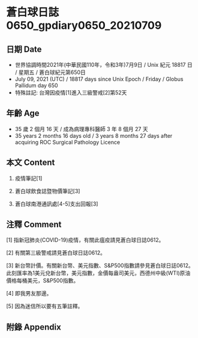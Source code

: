 [_metadata_:encoding]: - "utf-8"
[_metadata_:language]: - "zh-Hant-TW"
[_metadata_:fileformat]: - "markdown"
[_metadata_:MIME_type]: - "text/plain"
[_metadata_:markdown_version]: - "commonmark version 0.29"
[_metadata_:markdown_spec]: - "https://spec.commonmark.org/0.29/"

# 蒼白球日誌0650_gpdiary0650_20210709 #

## 日期 Date ##

* 世界協調時間2021年(中華民國110年，令和3年)7月9日 / Unix 紀元 18817 日 / 星期五 / 蒼白球紀元第650日
* July 09, 2021 (UTC) / 18817 days since Unix Epoch / Friday / Globus Pallidum day 650
* 特殊註記: 台灣因疫情[1]進入三級警戒[2]第52天

## 年齡 Age ##

* 35 歲 2 個月 16 天 / 成為病理專科醫師 3 年 8 個月 27 天
* 35 years 2 months 16 days old / 3 years 8 months 27 days after acquiring ROC Surgical Pathology Licence

## 本文 Content ##

1. 疫情筆記[1]

    
2. 蒼白球飲食誌暨物價筆記[3]

    
3. 蒼白球南港通訊處[4-5]支出回報[3]

    

## 注釋 Comment ##

[1] 指新冠肺炎(COVID-19)疫情，有關此瘟疫請見蒼白球日誌0612。


[2] 有關第三級警戒請見蒼白球日誌0612。


[3] 新台幣計價。有關新台幣、美元指數、S&P500指數請參見蒼白球日誌0612。此刻匯率為1美元兌新台幣，美元指數，金價每盎司美元，西德州中級(WTI)原油價格每桶美元，S&P500指數。


[4] 即我男友那邊。


[5] 因為迷信所以要有五筆註釋。



## 附錄 Appendix ##

